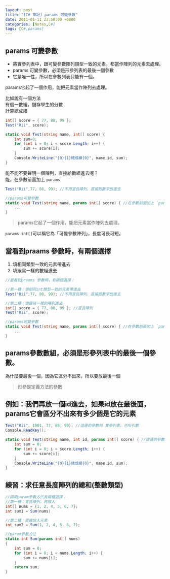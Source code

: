 ```yaml
---
layout: post
title: "[C# 筆記] params 可變參數"
date: 2011-01-11 23:50:00 +0800
categories: [Notes,C#]
tags: [C#,params]
---
```


## params 可變參數
- 將實參列表中，跟可變參數陣列類型一致的元素，都當作陣列的元素去處理。
- params 可變參數，必須是形參列表的最後一個參數
- 它是唯一性，所以在參數列表只能有一個。

params它起了一個作用，能把元素當作陣列去處理。

比如說有一個方法    
有個一數組，儲存學生的分數  
計算總成績  
```c#
int[] score = { 77, 88, 99 };
Test("Rii", score);

static void Test(string name, int[] score) {
    int sum=0;
    for (int i = 0; i < score.Length; i++) {
        sum += score[i];
    }
    Console.WriteLine("{0}{1}總成績{0}", name,id, sum);
}
```

能不能不要聲明一個陣列，直接給數組進去呢？  
能，在參數前面加上 `params`
```c#
Test("Rii",77, 88, 99); //不用宣告陣列，直接把數字放進去

//params可變參數
static void Test(string name, params int[] score) { //在參數前面加上 `params`
    ...
}
```
> params它起了一個作用，能把元素當作陣列去處理。

`params int[]`可以稱它為「可變參數陣列」，長度可長可短。

## 當看到praams 參數時，有兩個選擇
1. 填相同類型一致的元素帶進去
2. 填跟寫一樣的數組進去

```c#
//當看到praams 參數時，有兩個選擇：

//第一種：填相同int類型一致的元素帶進去
Test("Rii",77, 88, 99); //不用宣告陣列，直接把數字放進去

//第二種：填跟寫一樣的陣列進去
int[] score = { 77, 88, 99 }; //宣告陣列
Test("Rii", score);

//params可變參數
static void Test(string name, params int[] score) { //在參數前面加上 `params`
    ...
}
```

## params參數數組，必須是形參列表中的最後一個參數。
為什麼要最後一個，因為它區分不出來，所以要放最後一個
> 形參是定義方法的參數

## 例如：我們再放一個id進去，如果id放在最後面，params它會區分不出來有多少個是它的元素

```c#
Test("Rii", 1001, 77, 88, 99); //這邊的參數叫 實參列表。也叫引數
Console.ReadKey();

static void Test(string name, int id, params int[] score) { //這邊的參數叫 形參列表
    int sum = 0;
    for (int i = 0; i < score.Length; i++) {
        sum += score[i];
    }
    Console.WriteLine("{0}{1}總成績{0}", name,id, sum);
}
```

## 練習：求任意長度陣列的總和(整數類型)

```c#
//調用param參數方法有兩種選擇：
//第一種：宣告陣列，再放入
int[] nums = {1, 2, 4, 5, 6, 7};
int sum1 = Sum(nums)

//第二種：直接放入元素
int sum2 = Sum(1, 2, 4, 5, 6, 7);

//param參數方法
static int Sum(params int[] nums)
{
    int sum = 0;
    for (int i = 0; i < nums.Length; i++) {
        sum += nums[i];
    }
    return sum;
}
```



